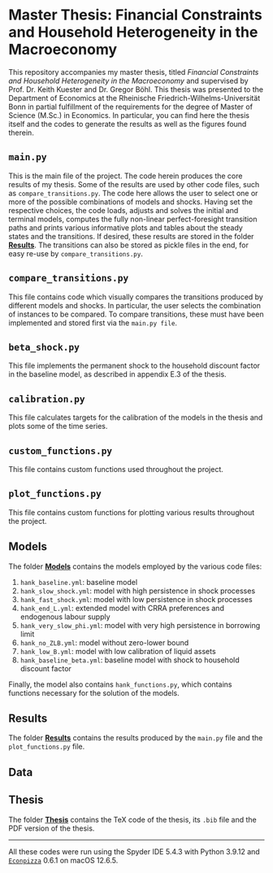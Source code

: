 # Master Thesis: Financial Constraints and Household Heterogeneity in the Macroeconomy

This repository accompanies my master thesis, titled *Financial Constraints and Household Heterogeneity in the Macroeconomy* and supervised by Prof. Dr. Keith Kuester and Dr. Gregor Böhl. This thesis was presented to the Department of Economics at the Rheinische Friedrich-Wilhelms-Universität Bonn in partial fulfillment of the requirements for the degree of Master of Science (M.Sc.) in Economics. In particular, you can find here the thesis itself and the codes to generate the results as well as the figures found therein.

## `main.py`

This is the main file of the project. The code herein produces the core results of my thesis. Some of the results are used by other code files, such as `compare_transitions.py`. The code here allows the user to select one or more of the possible combinations of models and shocks. Having set the respective choices, the code loads, adjusts and solves the initial and terminal models, computes the fully non-linear perfect-foresight transition paths and prints various informative plots and tables about the steady states and the transitions. If desired, these results are stored in the folder [**Results**](https://github.com/andkound98/master-thesis/tree/main/Results). The transitions can also be stored as pickle files in the end, for easy re-use by `compare_transitions.py`.

## `compare_transitions.py`

This file contains code which visually compares the transitions produced by different models and shocks. In particular, the user selects the combination of instances to be compared. To compare transitions, these must have been implemented and stored first via the `main.py file`.

## `beta_shock.py`

This file implements the permanent shock to the household discount factor in the baseline model, as described in appendix E.3 of the thesis.

## `calibration.py`

This file calculates targets for the calibration of the models in the thesis and plots some of the time series. 

## `custom_functions.py`

This file contains custom functions used throughout the project.

## `plot_functions.py`

This file contains custom functions for plotting various results throughout the project.

## Models 

The folder [**Models**](https://github.com/andkound98/master-thesis/tree/main/Models) contains the models employed by the various code files:
1. `hank_baseline.yml`: baseline model
2. `hank_slow_shock.yml`: model with high persistence in shock processes
3. `hank_fast_shock.yml`: model with low persistence in shock processes
4. `hank_end_L.yml`: extended model with CRRA preferences and endogenous labour supply
5. `hank_very_slow_phi.yml`: model with very high persistence in borrowing limit
6. `hank_no_ZLB.yml`: model without zero-lower bound
7. `hank_low_B.yml`: model with low calibration of liquid assets
8. `hank_baseline_beta.yml`: baseline model with shock to household discount factor

Finally, the model also contains `hank_functions.py`, which contains functions necessary for the solution of the models. 

## Results

The folder [**Results**](https://github.com/andkound98/master-thesis/tree/main/Results) contains the results produced by the `main.py` file and the `plot_functions.py` file.

## Data

## Thesis 

The folder [**Thesis**](https://github.com/andkound98/master-thesis/tree/main/Thesis) contains the TeX code of the thesis, its `.bib` file and the PDF version of the thesis.

---
All these codes were run using the Spyder IDE 5.4.3 with Python 3.9.12 and [`Econpizza`](https://github.com/gboehl/econpizza/tree/master) 0.6.1 on macOS 12.6.5.
